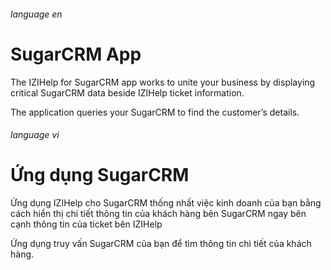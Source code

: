 ###### language en

# SugarCRM App

The IZIHelp for SugarCRM app works to unite your business by displaying critical SugarCRM data beside IZIHelp ticket information.

The application queries your SugarCRM to find the customer’s details.

###### language vi

# Ứng dụng SugarCRM

Ứng dụng IZIHelp cho SugarCRM thống nhất việc kinh doanh của bạn bằng cách hiển thị chi tiết thông tin của khách hàng bên SugarCRM ngay bên cạnh thông tin của ticket bên IZIHelp

Ứng dụng truy vấn SugarCRM của bạn để tìm thông tin chi tiết của khách hàng.
